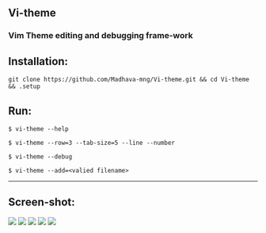 ## Vi-theme
### Vim Theme editing and debugging frame-work

## Installation:
    git clone https://github.com/Madhava-mng/Vi-theme.git && cd Vi-theme && .setup
    
## Run:
```$ vi-theme --help```

```$ vi-theme --row=3 --tab-size=5 --line --number```

```$ vi-theme --debug```

```$ vi-theme --add=<valied filename>```

***

## Screen-shot:
<img src=".Image/i1.jpg">
<img src=".Image/i2.jpg">
<img src=".Image/i3.jpg">
<img src=".Image/i4.jpg">
<img src=".Image/i5.jpg">




